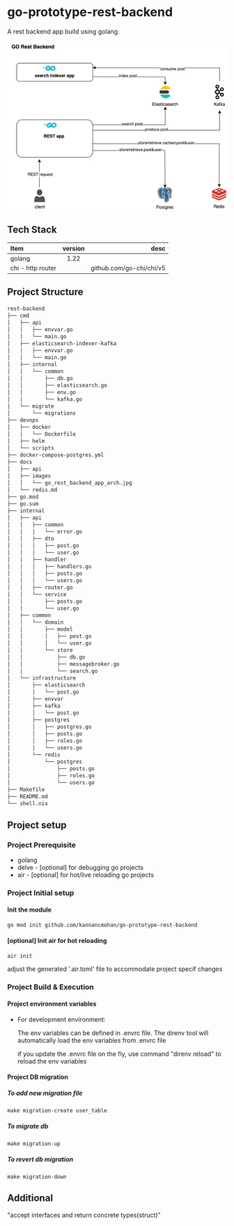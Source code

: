 # go-prototype-rest-backend
A rest backend app build using golang.

![High Level arch diagram](./docs/images/go_rest_backend_app_arch.jpg "GO rest application")

## Tech Stack 
| Item              | version  | desc                     |
| :---------------- | :------: | -----------------------: |
| golang            |   1.22   |                          |
| chi - http router |          | github.com/go-chi/chi/v5 |

## Project Structure
```
rest-backend
├── cmd
│   ├── api
│   │   ├── envvar.go
│   │   └── main.go
│   ├── elasticsearch-indexer-kafka
│   │   ├── envvar.go
│   │   └── main.go
│   ├── internal
│   │   └── common
│   │       ├── db.go
│   │       ├── elasticsearch.go
│   │       ├── env.go
│   │       └── kafka.go
│   └── migrate
│       └── migrations
├── devops
│   ├── docker
│   │   └── Dockerfile
│   ├── helm
│   └── scripts
├── docker-compose-postgres.yml
├── docs
│   ├── api
│   ├── images
│   │   └── go_rest_backend_app_arch.jpg
│   └── redis.md
├── go.mod
├── go.sum
├── internal
│   ├── api
│   │   ├── common
│   │   │   └── error.go
│   │   ├── dto
│   │   │   ├── post.go
│   │   │   └── user.go
│   │   ├── handler
│   │   │   ├── handlers.go
│   │   │   ├── posts.go
│   │   │   └── users.go
│   │   ├── router.go
│   │   └── service
│   │       ├── posts.go
│   │       └── user.go
│   ├── common
│   │   └── domain
│   │       ├── model
│   │       │   ├── post.go
│   │       │   └── user.go
│   │       └── store
│   │           ├── db.go
│   │           ├── messagebroker.go
│   │           └── search.go
│   └── infrastructure
│       ├── elasticsearch
│       │   └── post.go
│       ├── envvar
│       ├── kafka
│       │   └── post.go
│       ├── postgres
│       │   ├── postgres.go
│       │   ├── posts.go
│       │   ├── roles.go
│       │   └── users.go
│       └── redis
│           └── postgres
│               ├── posts.go
│               ├── roles.go
│               └── users.go
├── Makefile
├── README.md
└── shell.nix
```
## Project setup 

### Project Prerequisite 
* golang
* delve - [optional] for debugging go projects
* air - [optional] for hot/live reloading go projects

### Project Initial setup

#### Init the module 
```
go mod init github.com/kannancmohan/go-prototype-rest-backend
```

#### [optional] Init air for hot reloading
```
air init
```
adjust the generated '.air.toml' file to accommodate project specif changes

### Project Build & Execution

#### Project environment variables 

* For development environment:

     The env variables can be defined in .envrc file. The direnv tool will automatically load the env variables from .envrc file
     
     if you update the .envrc file on the fly, use command "direnv reload" to reload the env variables

#### Project DB migration
##### To add new migration file

```
make migration-create user_table
```
##### To migrate db

```
make migration-up
```

##### To revert db migration

```
make migration-down
```

## Additional 

"accept interfaces and return concrete types(struct)" 